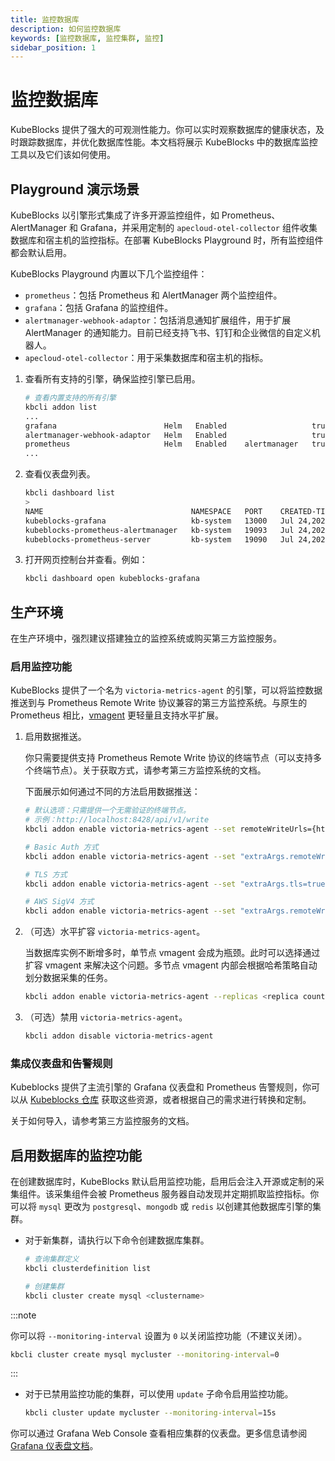 ```yaml
---
title: 监控数据库
description: 如何监控数据库
keywords: [监控数据库, 监控集群, 监控]
sidebar_position: 1
---
```


# 监控数据库

KubeBlocks 提供了强大的可观测性能力。你可以实时观察数据库的健康状态，及时跟踪数据库，并优化数据库性能。本文档将展示 KubeBlocks 中的数据库监控工具以及它们该如何使用。

## Playground 演示场景

KubeBlocks 以引擎形式集成了许多开源监控组件，如 Prometheus、AlertManager 和 Grafana，并采用定制的 `apecloud-otel-collector` 组件收集数据库和宿主机的监控指标。在部署 KubeBlocks Playground 时，所有监控组件都会默认启用。

KubeBlocks Playground 内置以下几个监控组件：

- `prometheus`：包括 Prometheus 和 AlertManager 两个监控组件。
- `grafana`：包括 Grafana 的监控组件。
- `alertmanager-webhook-adaptor`：包括消息通知扩展组件，用于扩展 AlertManager 的通知能力。目前已经支持飞书、钉钉和企业微信的自定义机器人。
- `apecloud-otel-collector`：用于采集数据库和宿主机的指标。

1. 查看所有支持的引擎，确保监控引擎已启用。

    ```bash
    # 查看内置支持的所有引擎
    kbcli addon list
    ...
    grafana                        Helm   Enabled                   true                                                                                    
    alertmanager-webhook-adaptor   Helm   Enabled                   true                                                                                    
    prometheus                     Helm   Enabled    alertmanager   true 
    ...
    ```

2. 查看仪表盘列表。

    ```bash
    kbcli dashboard list
    >
    NAME                                 NAMESPACE   PORT    CREATED-TIME
    kubeblocks-grafana                   kb-system   13000   Jul 24,2023 11:38 UTC+0800
    kubeblocks-prometheus-alertmanager   kb-system   19093   Jul 24,2023 11:38 UTC+0800
    kubeblocks-prometheus-server         kb-system   19090   Jul 24,2023 11:38 UTC+0800
    ```

3. 打开网页控制台并查看。例如：

    ```bash
    kbcli dashboard open kubeblocks-grafana
    ```

## 生产环境

在生产环境中，强烈建议搭建独立的监控系统或购买第三方监控服务。

### 启用监控功能

KubeBlocks 提供了一个名为 `victoria-metrics-agent` 的引擎，可以将监控数据推送到与 Prometheus Remote Write 协议兼容的第三方监控系统。与原生的 Prometheus 相比，[vmagent](https://docs.victoriametrics.com/vmagent.html) 更轻量且支持水平扩展。

1. 启用数据推送。

    你只需要提供支持 Prometheus Remote Write 协议的终端节点（可以支持多个终端节点）。关于获取方式，请参考第三方监控系统的文档。

    下面展示如何通过不同的方法启用数据推送：

    ```bash
    # 默认选项：只需提供一个无需验证的终端节点。
    # 示例：http://localhost:8428/api/v1/write
    kbcli addon enable victoria-metrics-agent --set remoteWriteUrls={http://<remoteWriteUrl>:<port>/<remote write path>}
    ```

    ```bash
    # Basic Auth 方式
    kbcli addon enable victoria-metrics-agent --set "extraArgs.remoteWrite\.basicAuth\.username=<your username>,extraArgs.remoteWrite\.basicAuth\.password=<your password>,remoteWriteUrls={http://<remoteWriteUrl>:<port>/<remote write path>}"
    ```

    ```bash
    # TLS 方式
    kbcli addon enable victoria-metrics-agent --set "extraArgs.tls=true,extraArgs.tlsCertFile=<path to certifle>,extraArgs.tlsKeyFile=<path to keyfile>,remoteWriteUrls={http://<remoteWriteUrl>:<port>/<remote write path>}"
    ```

    ```bash
    # AWS SigV4 方式
    kbcli addon enable victoria-metrics-agent --set "extraArgs.remoteWrite\.aws\.region=<your AMP region>,extraArgs.remoteWrite\.aws\.accessKey=<your accessKey>,extraArgs.remoteWrite\.aws\.secretKey=<your secretKey>,remoteWriteUrls={http://<remoteWriteUrl>:<port>/<remote write path>}"
    ```

2. （可选）水平扩容 `victoria-metrics-agent`。

    当数据库实例不断增多时，单节点 vmagent 会成为瓶颈。此时可以选择通过扩容 vmagent 来解决这个问题。多节点 vmagent 内部会根据哈希策略自动划分数据采集的任务。

    ```bash
    kbcli addon enable victoria-metrics-agent --replicas <replica count> --set remoteWriteUrls={http://<remoteWriteUrl>:<port>/<remote write path>}
    ```

3. （可选）禁用 `victoria-metrics-agent`。

    ```bash
    kbcli addon disable victoria-metrics-agent
    ```

### 集成仪表盘和告警规则

Kubeblocks 提供了主流引擎的 Grafana 仪表盘和 Prometheus 告警规则，你可以从 [Kubeblocks 仓库](https://github.com/apecloud/kubeblocks-mixin) 获取这些资源，或者根据自己的需求进行转换和定制。

关于如何导入，请参考第三方监控服务的文档。

## 启用数据库的监控功能

在创建数据库时，KubeBlocks 默认启用监控功能，启用后会注入开源或定制的采集组件。该采集组件会被 Prometheus 服务器自动发现并定期抓取监控指标。你可以将 `mysql` 更改为 `postgresql`、`mongodb` 或 `redis` 以创建其他数据库引擎的集群。

- 对于新集群，请执行以下命令创建数据库集群。

    ```bash
    # 查询集群定义
    kbcli clusterdefinition list 

    # 创建集群
    kbcli cluster create mysql <clustername> 
    ```

:::note

你可以将 `--monitoring-interval` 设置为 `0` 以关闭监控功能（不建议关闭）。

```bash
kbcli cluster create mysql mycluster --monitoring-interval=0
```

:::

- 对于已禁用监控功能的集群，可以使用 `update` 子命令启用监控功能。

    ```bash
    kbcli cluster update mycluster --monitoring-interval=15s
    ```

你可以通过 Grafana Web Console 查看相应集群的仪表盘。更多信息请参阅 [Grafana 仪表盘文档](https://grafana.com/docs/grafana/latest/dashboards/)。
